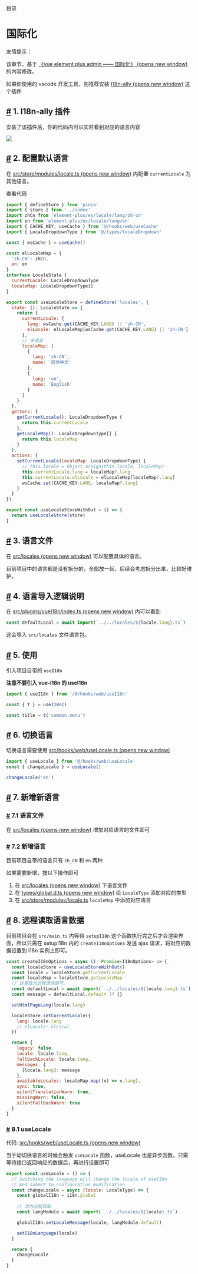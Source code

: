 目录

# 国际化

友情提示：

该章节，基于 [《vue element plus admin —— 国际化》 (opens new window)](https://element-plus-admin-doc.cn/dep/i18n.html) 的内容修改。

如果你使用的 vscode 开发工具，则推荐安装 [I18n-ally (opens new window)](https://marketplace.visualstudio.com/items?itemName=Lokalise.i18n-ally) 这个插件

## [#](#_1-i18n-ally-插件) 1. I18n-ally 插件

安装了该插件后，你的代码内可以实时看到对应的语言内容

![](./static/i18n.png)

## [#](#_2-配置默认语言) 2. 配置默认语言

在 [src/store/modules/locale.ts (opens new window)](https://github.com/yudaocode/yudao-ui-admin-vue3/blob/master/src/store/modules/locale.ts) 内配置 `currentLocale` 为其他语言。

查看代码

```js
import { defineStore } from 'pinia'
import { store } from '../index'
import zhCn from 'element-plus/es/locale/lang/zh-cn'
import en from 'element-plus/es/locale/lang/en'
import { CACHE_KEY, useCache } from '@/hooks/web/useCache'
import { LocaleDropdownType } from '@/types/localeDropdown'

const { wsCache } = useCache()

const elLocaleMap = {
  'zh-CN': zhCn,
  en: en
}
interface LocaleState {
  currentLocale: LocaleDropdownType
  localeMap: LocaleDropdownType[]
}

export const useLocaleStore = defineStore('locales', {
  state: (): LocaleState => {
    return {
      currentLocale: {
        lang: wsCache.get(CACHE_KEY.LANG) || 'zh-CN',
        elLocale: elLocaleMap[wsCache.get(CACHE_KEY.LANG) || 'zh-CN']
      },
      // 多语言
      localeMap: [
        {
          lang: 'zh-CN',
          name: '简体中文'
        },
        {
          lang: 'en',
          name: 'English'
        }
      ]
    }
  },
  getters: {
    getCurrentLocale(): LocaleDropdownType {
      return this.currentLocale
    },
    getLocaleMap(): LocaleDropdownType[] {
      return this.localeMap
    }
  },
  actions: {
    setCurrentLocale(localeMap: LocaleDropdownType) {
      // this.locale = Object.assign(this.locale, localeMap)
      this.currentLocale.lang = localeMap?.lang
      this.currentLocale.elLocale = elLocaleMap[localeMap?.lang]
      wsCache.set(CACHE_KEY.LANG, localeMap?.lang)
    }
  }
})

export const useLocaleStoreWithOut = () => {
  return useLocaleStore(store)
}

```
## [#](#_3-语言文件) 3. 语言文件

在 [src/locales (opens new window)](https://github.com/yudaocode/yudao-ui-admin-vue3/blob/master/src/locales/) 可以配置具体的语言。

目前项目中的语言都是没有拆分的，全部放一起，后续会考虑拆分出来，比较好维护。

## [#](#_4-语言导入逻辑说明) 4. 语言导入逻辑说明

在 [src/plugins/vueI18n/index.ts (opens new window)](https://github.com/yudaocode/yudao-ui-admin-vue3/blob/master/src/plugins/vueI18n/index.ts#L13) 内可以看到

```js
const defaultLocal = await import(`../../locales/${locale.lang}.ts`)

```

这会导入 `src/locales` 文件语言包。

## [#](#_5-使用) 5. 使用

引入项目自带的 `useI18n`

**注意不要引入 vue-i18n 的 useI18n**

```js
import { useI18n } from '/@/hooks/web/useI18n'

const { t } = useI18n()

const title = t('common.menu')

```

## [#](#_6-切换语言) 6. 切换语言

切换语言需要使用 [src/hooks/web/useLocale.ts (opens new window)](https://github.com/yudaocode/yudao-ui-admin-vue3/blob/master/src/hooks/web/useLocale.ts#L19-L35)

```js
import { useLocale } from '@/hooks/web/useLocale'
const { changeLocale } = useLocale()

changeLocale('en')

```

## [#](#_7-新增新语言) 7. 新增新语言
### [#](#_7-1-语言文件) 7.1 语言文件

在 [src/locales (opens new window)](https://github.com/yudaocode/yudao-ui-admin-vue3/blob/master/src/locales/) 增加对应语言的文件即可

### [#](#_7-2-新增语言) 7.2 新增语言

目前项目自带的语言只有 `zh_CN` 和 `en` 两种

如果需要新增，按以下操作即可

1.  在 [src/locales (opens new window)](https://github.com/yudaocode/yudao-ui-admin-vue3/blob/master/src/locales/) 下语言文件
2.  在 [types/global.d.ts (opens new window)](https://github.com/yudaocode/yudao-ui-admin-vue3/blob/master/types/global.d.ts#L15) 给 `LocaleType` 添加对应的类型
3.  在 [src/store/modules/locale.ts](hhttps://github.com/yudaocode/yudao-ui-admin-vue3/blob/master/src/store/modules/locale.ts#L26-L38) `localeMap` 中添加对应语言

## [#](#_8-远程读取语言数据) 8. 远程读取语言数据

目前项目会在 `src/main.ts` 内等待 `setupI18n` 这个函数执行完之后才会渲染界面，所以只需在 setupI18n 内的 `createI18nOptions` 发送 ajax 请求，将对应的数据设置到 i18n 实例上即可。

```js
const createI18nOptions = async (): Promise<I18nOptions> => {
  const localeStore = useLocaleStoreWithOut()
  const locale = localeStore.getCurrentLocale
  const localeMap = localeStore.getLocaleMap
  // 这里改为远程请求即可。
  const defaultLocal = await import(`../../locales/${locale.lang}.ts`)
  const message = defaultLocal.default ?? {}

  setHtmlPageLang(locale.lang)

  localeStore.setCurrentLocale({
    lang: locale.lang
    // elLocale: elLocal
  })

  return {
    legacy: false,
    locale: locale.lang,
    fallbackLocale: locale.lang,
    messages: {
      [locale.lang]: message
    },
    availableLocales: localeMap.map((v) => v.lang),
    sync: true,
    silentTranslationWarn: true,
    missingWarn: false,
    silentFallbackWarn: true
  }
}

```

### [#](#_8-1-uselocale) 8.1 useLocale

代码: [src/hooks/web/useLocale.ts (opens new window)](https://github.com/yudaocode/yudao-ui-admin-vue3/blob/master/src/hooks/web/useLocale.ts#L19-L35)

当手动切换语言的时候会触发 `useLocale` 函数，useLocale 也是异步函数，只需等待接口返回响应的数据后，再进行设置即可

```js
export const useLocale = () => {
  // Switching the language will change the locale of useI18n
  // And submit to configuration modification
  const changeLocale = async (locale: LocaleType) => {
    const globalI18n = i18n.global
    
    // 改为远程获取
    const langModule = await import(`../../locales/${locale}.ts`)

    globalI18n.setLocaleMessage(locale, langModule.default)

    setI18nLanguage(locale)
  }

  return {
    changeLocale
  }
}

```